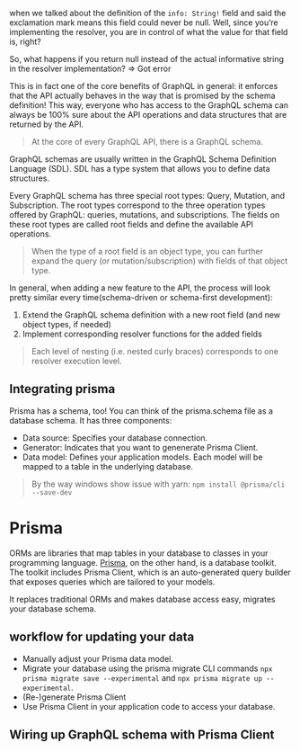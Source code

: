 when we talked about the definition of the `info: String!` field and said the exclamation mark means this field could never be null. Well, since you’re implementing the resolver, you are in control of what the value for that field is, right?

So, what happens if you return null instead of the actual informative string in the resolver implementation? => Got error

This is in fact one of the core benefits of GraphQL in general: it enforces that the API actually behaves in the way that is promised by the schema definition! This way, everyone who has access to the GraphQL schema can always be 100% sure about the API operations and data structures that are returned by the API.

> At the core of every GraphQL API, there is a GraphQL schema.

GraphQL schemas are usually written in the GraphQL Schema Definition Language (SDL). SDL has a type system that allows you to define data structures.

Every GraphQL schema has three special root types: Query, Mutation, and Subscription. The root types correspond to the three operation types offered by GraphQL: queries, mutations, and subscriptions. The fields on these root types are called root fields and define the available API operations.

> When the type of a root field is an object type, you can further expand the query (or mutation/subscription) with fields of that object type.

In general, when adding a new feature to the API, the process will look pretty similar every time(schema-driven or schema-first development):

1. Extend the GraphQL schema definition with a new root field (and new object types, if needed)
2. Implement corresponding resolver functions for the added fields

> Each level of nesting (i.e. nested curly braces) corresponds to one resolver execution level.

## Integrating prisma

Prisma has a schema, too! You can think of the prisma.schema file as a database schema. It has three components:

- Data source: Specifies your database connection.
- Generator: Indicates that you want to genenerate Prisma Client.
- Data model: Defines your application models. Each model will be mapped to a table in the underlying database.

> By the way windows show issue with yarn: `npm install @prisma/cli --save-dev`

# Prisma

ORMs are libraries that map tables in your database to classes in your programming language. [Prisma](https://www.prisma.io/docs/understand-prisma/prisma-in-your-stack/is-prisma-an-orm), on the other hand, is a database toolkit. The toolkit includes Prisma Client, which is an auto-generated query builder that exposes queries which are tailored to your models.

It replaces traditional ORMs and makes database access easy, migrates your database schema.

## workflow for updating your data

- Manually adjust your Prisma data model.
- Migrate your database using the prisma migrate CLI commands `npx prisma migrate save --experimental` and `npx prisma migrate up --experimental`.
- (Re-)generate Prisma Client
- Use Prisma Client in your application code to access your database.

## Wiring up GraphQL schema with Prisma Client
